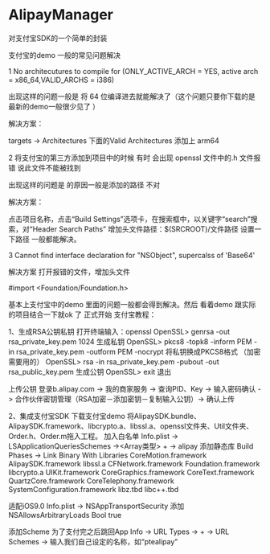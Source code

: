 # AlipayManager
对支付宝SDK的一个简单的封装

支付宝的demo 一般的常见问题解决

1 No architecutures to compile for (ONLY_ACTIVE_ARCH = YES, active arch = x86_64,VALID_ARCHS = i386)

出现这样的问题一般是 将 64 位编译进去就能解决了（这个问题只要你下载的是最新的demo一般很少见了 ）

解决方案：

targets -> Architectures 下面的Valid Architectures 添加上 arm64

2 将支付宝的第三方添加到项目中的时候 有时 会出现 openssl 文件中的.h 文件报错 说此文件不能被找到

出现这样的问题是 的原因一般是添加的路径 不对

解决方案：

点击项目名称，点击“Build Settings”选项卡，在搜索框中，以关键字“search”搜索，对“Header Search Paths” 增加头文件路径：$(SRCROOT)/文件路径 设置一下路径 一般都能解决。

3  Cannot find interface declaration for "NSObject", supercalss of 'Base64'

解决方案   打开报错的文件，增加头文件

#import <Foundation/Foundation.h>

基本上支付宝中的demo 里面的问题一般都会得到解决。然后 看着demo 跟实际的项目结合一下就ok 了
正式开始  支付宝教程：

1、生成RSA公钥私钥
打开终端输入：openssl
OpenSSL> genrsa -out rsa_private_key.pem 1024 生成私钥
OpenSSL> pkcs8 -topk8 -inform PEM -in rsa_private_key.pem -outform PEM -nocrypt  将私钥换成PKCS8格式  （加密需要用的）
OpenSSL> rsa -in rsa_private_key.pem -pubout -out rsa_public_key.pem  生成公钥
OpenSSL> exit  退出

上传公钥
登录b.alipay.com  -> 我的商家服务 -> 查询PID、Key -> 输入密码确认 -> 合作伙伴密钥管理（RSA加密－添加密钥－复制输入公钥）-> 确认上传

2、集成支付宝SDK
下载支付宝demo
将AlipaySDK.bundle、AlipaySDK.framework、libcrypto.a、libssl.a、openssl文件夹、Util文件夹、Order.h、Order.m拖入工程。
加入白名单
Info.plist  ->  LSApplicationQueriesSchemes  -><Array类型>  +  ->  alipay
添加静态库
Build Phases -> Link Binary With Libraries
CoreMotion.framework
AlipaySDK.framework
libssl.a
CFNetwork.framework
Foundation.framework
libcrypto.a
UIKit.framework
CoreGraphics.framework
CoreText.framework
QuartzCore.framework
CoreTelephony.framework
SystemConfiguration.framework
libz.tbd
libc++.tbd

适配iOS9.0
Info.plist -> NSAppTransportSecurity    添加 NSAllowsArbitraryLoads   Bool  true

添加Scheme
为了支付完之后跳回App
Info  -> URL Types  -> + -> URL Schemes  -> 输入我们自己设定的名称，如“ptealipay”
